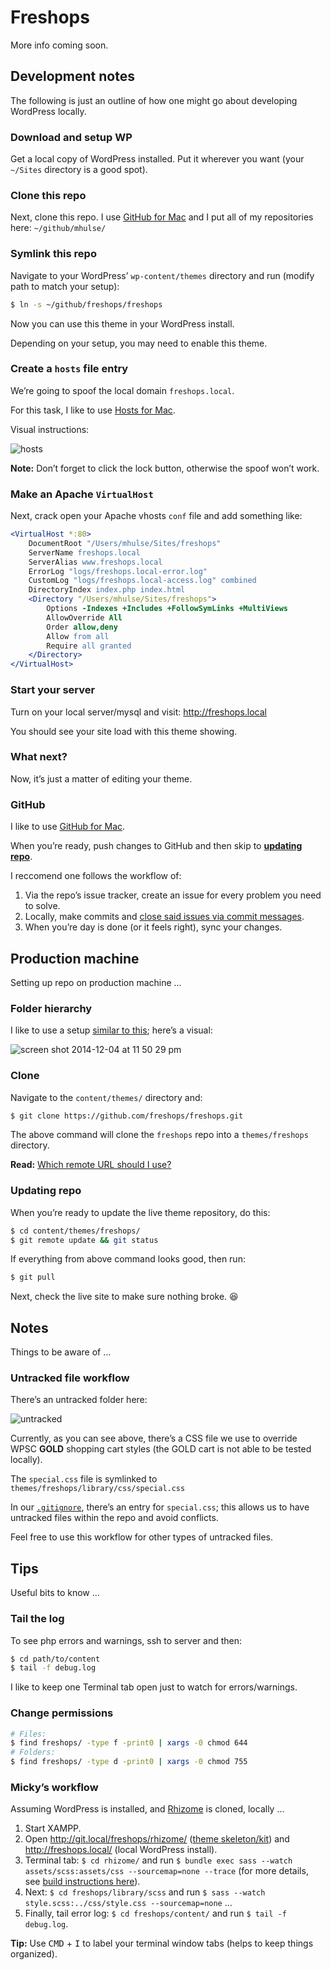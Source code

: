 # Freshops

More info coming soon.

## Development notes

The following is just an outline of how one might go about developing WordPress locally.

### Download and setup WP

Get a local copy of WordPress installed. Put it wherever you want (your `~/Sites` directory is a good spot).

### Clone this repo

Next, clone this repo. I use [GitHub for Mac](https://mac.github.com/) and I put all of my repositories here: `~/github/mhulse/`

### Symlink this repo

Navigate to your WordPress’ `wp-content/themes` directory and run (modify path to match your setup):

```bash
$ ln -s ~/github/freshops/freshops
```

Now you can use this theme in your WordPress install.

Depending on your setup, you may need to enable this theme.

### Create a `hosts` file entry

We’re going to spoof the local domain `freshops.local`.

For this task, I like to use [Hosts for Mac](http://www.macupdate.com/app/mac/40003/hosts).

Visual instructions:

![hosts](https://cloud.githubusercontent.com/assets/218624/5311699/d495cee2-7bff-11e4-897e-f60ac39a2594.gif)

**Note:** Don’t forget to click the lock button, otherwise the spoof won’t work.

### Make an Apache `VirtualHost`

Next, crack open your Apache vhosts `conf` file and add something like:

```apache
<VirtualHost *:80>
	DocumentRoot "/Users/mhulse/Sites/freshops"
	ServerName freshops.local
	ServerAlias www.freshops.local
	ErrorLog "logs/freshops.local-error.log"
	CustomLog "logs/freshops.local-access.log" combined
	DirectoryIndex index.php index.html
	<Directory "/Users/mhulse/Sites/freshops">
		Options -Indexes +Includes +FollowSymLinks +MultiViews
		AllowOverride All
		Order allow,deny
		Allow from all
		Require all granted
	</Directory>
</VirtualHost>
```

### Start your server

Turn on your local server/mysql and visit: <http://freshops.local>

You should see your site load with this theme showing.

### What next?

Now, it’s just a matter of editing your theme.

### GitHub

I like to use [GitHub for Mac](https://mac.github.com/).

When you’re ready, push changes to GitHub and then skip to **[updating repo](#updating-repo)**.

I reccomend one follows the workflow of:

1. Via the repo’s issue tracker, create an issue for every problem you need to solve.
1. Locally, make commits and [close said issues via commit messages](https://help.github.com/articles/closing-issues-via-commit-messages/).
1. When you’re day is done (or it feels right), sync your changes.

## Production machine

Setting up repo on production machine …

### Folder hierarchy

I like to use a setup [similar to this](https://github.com/mhulse/bueller); here’s a visual:

![screen shot 2014-12-04 at 11 50 29 pm](https://cloud.githubusercontent.com/assets/218624/5312526/5dd83be4-7c10-11e4-8f04-4e3135f6fa76.png)

### Clone

Navigate to the `content/themes/` directory and:

```bash
$ git clone https://github.com/freshops/freshops.git
```

The above command will clone the `freshops` repo into a `themes/freshops` directory.

**Read:** [Which remote URL should I use?](https://help.github.com/articles/which-remote-url-should-i-use/)

### Updating repo

When you’re ready to update the live theme repository, do this:

```bash
$ cd content/themes/freshops/
$ git remote update && git status
```

If everything from above command looks good, then run:

```bash
$ git pull
```

Next, check the live site to make sure nothing broke. :laughing:

## Notes

Things to be aware of …

### Untracked file workflow

There’s an untracked folder here:

![untracked](https://cloud.githubusercontent.com/assets/218624/5688496/d211d9ee-980c-11e4-9c74-0fc7d4920616.png)

Currently, as you can see above, there’s a CSS file we use to override WPSC **GOLD** shopping cart styles (the GOLD cart is not able to be tested locally).

The `special.css` file is symlinked to `themes/freshops/library/css/special.css`

In our [`.gitignore`](.gitignore), there’s an entry for `special.css`; this allows us to have untracked files within the repo and avoid conflicts.

Feel free to use this workflow for other types of untracked files.

## Tips

Useful bits to know …

### Tail the log

To see php errors and warnings, ssh to server and then:

```bash
$ cd path/to/content
$ tail -f debug.log
```

I like to keep one Terminal tab open just to watch for errors/warnings.

### Change permissions

```bash
# Files:
$ find freshops/ -type f -print0 | xargs -0 chmod 644
# Folders:
$ find freshops/ -type d -print0 | xargs -0 chmod 755
```

### Micky’s workflow

Assuming WordPress is installed, and [Rhizome](https://github.com/freshops/rhizome) is cloned, locally …

1. Start XAMPP.
1. Open <http://git.local/freshops/rhizome/> ([theme skeleton/kit](https://github.com/freshops/rhizome)) and <http://freshops.local/> (local WordPress install).
1. Terminal tab: `$ cd rhizome/` and run `$ bundle exec sass --watch assets/scss:assets/css --sourcemap=none --trace` (for more details, see [build instructions here](https://github.com/freshops/rhizome#development-commands)).
1. Next: `$ cd freshops/library/scss` and run `$ sass --watch style.scss:../css/style.css --sourcemap=none` …
1. Finally, tail error log: `$ cd freshops/content/` and run `$ tail -f debug.log`.

**Tip:** Use <kbd>CMD</kbd> + <kbd>I</kbd> to label your terminal window tabs (helps to keep things organized).
